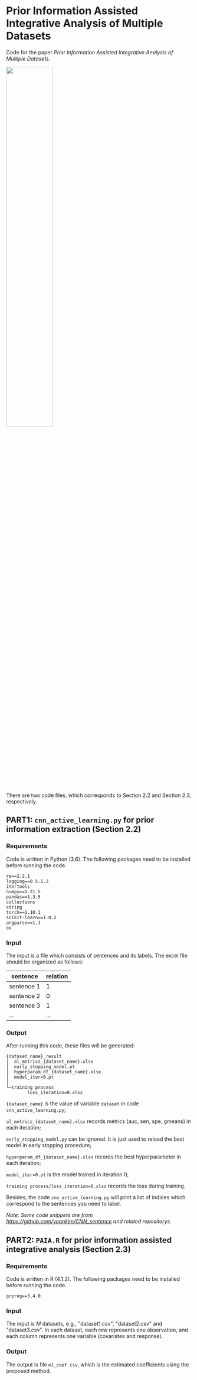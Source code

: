 # Prior Information Assisted Integrative Analysis of Multiple Datasets

Code for the paper *Prior Information Assisted Integrative Analysis of Multiple Datasets*.

<img src="https://user-images.githubusercontent.com/60643168/236855479-eab29db6-b155-4858-bfd3-1998538a49ca.png" width="50%" height="50%">

There are two code files, which corresponds to Section 2.2 and Section 2.3, respectively.


## PART1: `cnn_active_learning.py` for prior information extraction (Section 2.2)

### Requirements
Code is written in Python (3.6). The following packages need to be installed before running the code. 

```
re==2.2.1
logging==0.5.1.2
itertools
numpy==1.21.5
pandas==1.3.5
collections
string
torch==1.10.1
scikit-learn==1.0.2
argparse==1.1
os
```

### Input
The input is a file which consists of sentences and its labels. The excel file should be organized as follows:

| sentence      | relation |
| --------- | -----|
| sentence 1 | 1 |
| sentence 2 | 0 |
| sentence 3 | 1 |
| ... | ... |


### Output
After running this code, these files will be generated:
```
{dataset_name}_result
│  al_metrics_{dataset_name}.xlsx
│  early_stopping_model.pt
│  hyperparam_df_{dataset_name}.xlsx
│  model_iter=0.pt
│  
└─training process
        loss_iteration=0.xlsx
```
`{dataset_name}` is the value of variable `dataset` in code `cnn_active_learning.py`;

`al_metrics_{dataset_name}.xlsx` records metrics (auc, sen, spe, gmeans) in each iteration;

`early_stopping_model.py` can be ignored. It is just used to reload the best model in early stopping procedure;

`hyperparam_df_{dataset_name}.xlsx` records the best hyperparameter in each iteration;

`model_iter=0.pt` is the model trained in iteration 0;

`training process/loss_iteration=0.xlsx` records the loss during training.

Besides, the code `cnn_active_learning.py` will print a list of indices which correspond to the sentences you need to label.

*Note: Some code snippets are from https://github.com/yoonkim/CNN_sentence and related repositorys.*


## PART2: `PAIA.R` for prior information assisted integrative analysis (Section 2.3)

### Requirements
Code is written in R (4.1.2). The following packages need to be installed before running the code. 
```
grpreg==3.4.0
```

### Input
The input is $M$ datasets, e.g., "dataset1.csv", "dataset2.csv" and "dataset3.csv". In each dataset, each row represents one observation, and each column represents one variable (covariates and response).

### Output
The output is file `m1_coef.csv`, which is the estimated coefficients using the proposed method.

